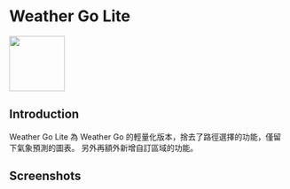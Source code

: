  Weather Go Lite
===============================

<img src="https://i.imgur.com/sd2pFS4.png" width="100">

Introduction
---

Weather Go Lite 為 Weather Go 的輕量化版本，捨去了路徑選擇的功能，僅留下氣象預測的圖表。
另外再額外新增自訂區域的功能。

Screenshots
---

